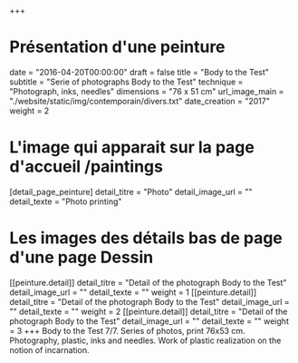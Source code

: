 +++
# Présentation d'une peinture
date = "2016-04-20T00:00:00"
draft = false
title = "Body to the Test"
subtitle = "Serie of photographs Body to the Test"
technique = "Photograph, inks, needles"
dimensions = "76 x 51 cm"
url_image_main = "./website/static/img/contemporain/divers.txt"
date_creation = "2017"
weight = 2
# L'image qui apparait sur la page d'accueil /paintings
[detail_page_peinture]
detail_titre = "Photo"
detail_image_url = ""
detail_texte = "Photo printing"
# Les images des détails bas de page d'une page Dessin
[[peinture.detail]]
detail_titre = "Detail of the photograph Body to the Test"
detail_image_url = ""
detail_texte = ""
weight = 1
[[peinture.detail]]
detail_titre = "Detail of the photograph Body to the Test"
detail_image_url = ""
detail_texte = ""
weight = 2
[[peinture.detail]]
detail_titre = "Detail of the photograph Body to the Test"
detail_image_url = ""
detail_texte = ""
weight = 3
+++
 Body to the Test 7/7. Series of photos, print 76x53 cm. Photography, plastic, inks and needles. Work of plastic realization on the notion of incarnation.

